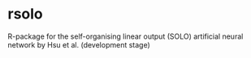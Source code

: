 # rsolo
R-package for the self-organising linear output (SOLO) artificial neural network by Hsu et al. (development stage)
